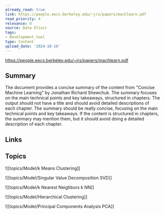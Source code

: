 ```yaml
---
already_read: true
link: https://people.eecs.berkeley.edu/~jrs/papers/machlearn.pdf
read_priority: 4
relevance: 0
source: Data Elixir
tags:
- Development_tool
type: Content
upload_date: '2024-10-16'
---
```


https://people.eecs.berkeley.edu/~jrs/papers/machlearn.pdf
## Summary

The document provides a concise summary of the content from "Concise Machine Learning" by Jonathan Richard Shewchuk. The summary focuses on the main technical points and key takeaways, structured in chapters. The output should not have a title and should avoid detailed descriptions of each chapter. The summary should be really concise, focusing on the main technical points and key takeaways. If the content is structured in chapters, the summary may mention them, but it should avoid doing a detailed description of each chapter.
## Links


## Topics

![[topics/Model/k Means Clustering]]

![[topics/Model/Singular Value Decomposition SVD]]

![[topics/Model/k Nearest Neighbors k NN]]

![[topics/Model/Hierarchical Clustering]]

![[topics/Model/Principal Components Analysis PCA]]